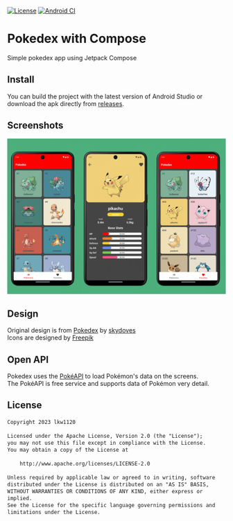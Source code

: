 [![License](https://img.shields.io/badge/License-Apache%202.0-blue.svg)](https://opensource.org/licenses/Apache-2.0)
[![Android CI](https://github.com/lkw1120/compose-pokedex/actions/workflows/android.yml/badge.svg)](https://github.com/lkw1120/compose-pokedex/actions/workflows/android.yml)

# Pokedex with Compose

Simple pokedex app using Jetpack Compose

## Install

You can build the project with the latest version of Android Studio or download the apk directly from [releases](https://github.com/lkw1120/compose-pokedex/releases).

## Screenshots

![screenshots](https://github.com/lkw1120/compose-pokedex/blob/main/assets/images/screenshots.jpg)

## Design

Original design is from [Pokedex](https://github.com/skydoves/Pokedex) by [skydoves](https://github.com/skydoves)   
Icons are designed by [Freepik](https://www.freepik.com/)

## Open API

Pokedex uses the [PokéAPI](https://pokeapi.co/) to load Pokémon's data on the screens.   
The PokéAPI is free service and supports data of Pokémon very detail.

## License
```
Copyright 2023 lkw1120

Licensed under the Apache License, Version 2.0 (the "License");
you may not use this file except in compliance with the License.
You may obtain a copy of the License at

    http://www.apache.org/licenses/LICENSE-2.0

Unless required by applicable law or agreed to in writing, software
distributed under the License is distributed on an "AS IS" BASIS,
WITHOUT WARRANTIES OR CONDITIONS OF ANY KIND, either express or implied.
See the License for the specific language governing permissions and
limitations under the License.
```
